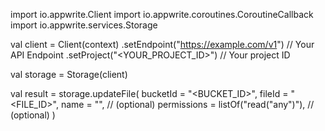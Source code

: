 import io.appwrite.Client
import io.appwrite.coroutines.CoroutineCallback
import io.appwrite.services.Storage

val client = Client(context)
    .setEndpoint("https://example.com/v1") // Your API Endpoint
    .setProject("<YOUR_PROJECT_ID>") // Your project ID

val storage = Storage(client)

val result = storage.updateFile(
    bucketId = "<BUCKET_ID>", 
    fileId = "<FILE_ID>", 
    name = "<NAME>", // (optional)
    permissions = listOf("read("any")"), // (optional)
)